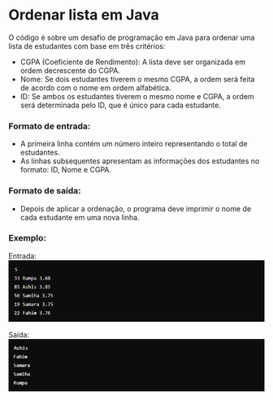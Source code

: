 # Ordenar lista em Java

O código é sobre um desafio de programação em Java para ordenar uma lista de estudantes com base em três critérios:
- CGPA (Coeficiente de Rendimento): A lista deve ser organizada em ordem decrescente do CGPA.
- Nome: Se dois estudantes tiverem o mesmo CGPA, a ordem será feita de acordo com o nome em ordem alfabética.
- ID: Se ambos os estudantes tiverem o mesmo nome e CGPA, a ordem será determinada pelo ID, que é único para cada estudante.

### Formato de entrada:
- A primeira linha contém um número inteiro representando o total de estudantes.
- As linhas subsequentes apresentam as informações dos estudantes no formato: ID, Nome e CGPA.

### Formato de saída:
- Depois de aplicar a ordenação, o programa deve imprimir o nome de cada estudante em uma nova linha.

### Exemplo:
Entrada:\
![imagens/entrada1.png](imagens/entrada1.png)

Saída:\
![imagens/entrada2.png](imagens/entrada2.png)



